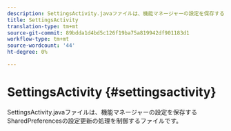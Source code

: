```yaml
---
description: SettingsActivity.javaファイルは、機能マネージャーの設定を保存するSharedPreferencesの設定更新の処理を制御するファイルです。
title: SettingsActivity
translation-type: tm+mt
source-git-commit: 89bdda1d4bd5c126f19ba75a819942df901183d1
workflow-type: tm+mt
source-wordcount: '44'
ht-degree: 0%

---
```



# SettingsActivity {#settingsactivity}

SettingsActivity.javaファイルは、機能マネージャーの設定を保存するSharedPreferencesの設定更新の処理を制御するファイルです。
